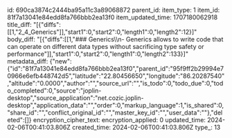 id: 690ca3874c2444ba95a11c3a89068872
parent_id: 
item_type: 1
item_id: 81f7a13041e84edd8fa766bbb2ea13f0
item_updated_time: 1707180062918
title_diff: "[{\"diffs\":[[1,\"2_4_Generics\"]],\"start1\":0,\"start2\":0,\"length1\":0,\"length2\":12}]"
body_diff: "[{\"diffs\":[[1,\"### Generics\\\n-  Generics allows to write code that can operate on different data types without sacrificing type safety or performance\"]],\"start1\":0,\"start2\":0,\"length1\":0,\"length2\":133}]"
metadata_diff: {"new":{"id":"81f7a13041e84edd8fa766bbb2ea13f0","parent_id":"95f9ff2b29994e70966e6efb448742d5","latitude":"22.80456650","longitude":"86.20287540","altitude":"0.0000","author":"","source_url":"","is_todo":0,"todo_due":0,"todo_completed":0,"source":"joplin-desktop","source_application":"net.cozic.joplin-desktop","application_data":"","order":0,"markup_language":1,"is_shared":0,"share_id":"","conflict_original_id":"","master_key_id":"","user_data":""},"deleted":[]}
encryption_cipher_text: 
encryption_applied: 0
updated_time: 2024-02-06T00:41:03.806Z
created_time: 2024-02-06T00:41:03.806Z
type_: 13